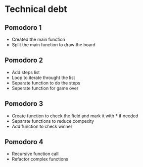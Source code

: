 # Technical debt

## Pomodoro 1

- Created the main function
- Split the main function to draw the board

## Pomodoro 2

- Add steps list
- Loop to iterate throught the list
- Separate function to do the steps
- Seperate function for game over

## Pomodoro 3

- Create function to check the field and mark it with * if needed
- Separate functions to reduce compexity
- Add function to check winner

## Pomodoro 4

- Recursive function call
- Refactor complex functions
